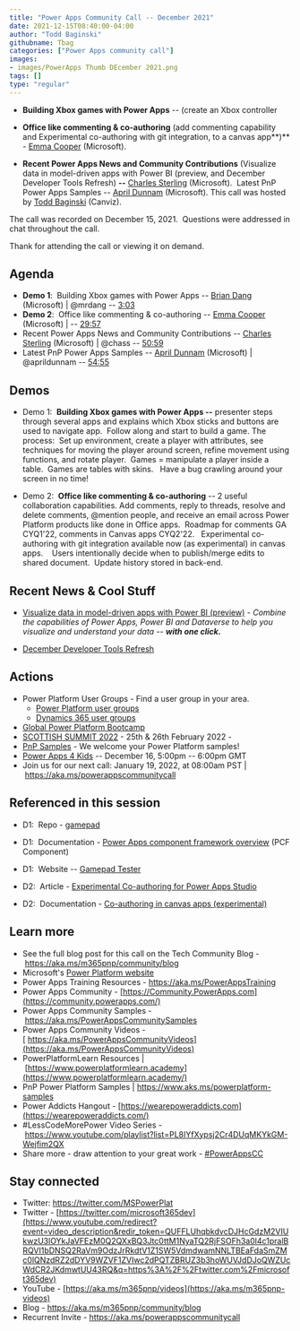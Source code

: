 ```yaml
---
title: "Power Apps Community Call -- December 2021"
date: 2021-12-15T08:40:00-04:00
author: "Todd Baginski"
githubname: Tbag
categories: ["Power Apps community call"]
images:
- images/PowerApps Thumb DEcember 2021.png
tags: []
type: "regular"
---
```


- **Building Xbox games with Power Apps** -- (create an Xbox controller

- **Office like commenting & co-authoring** (add commenting capability and
Experimental co-authoring with git integration, to a canvas app**)** -
[Emma Cooper](https://www.linkedin.com/in/emmamcooper) (Microsoft).

- **Recent Power Apps News and Community Contributions** (Visualize data
in model-driven apps with Power BI (preview, and December Developer
Tools Refresh) **--** [Charles Sterling](http://twitter.com/chass)
(Microsoft).  Latest PnP Power Apps Samples -- [April
Dunnam](http://twitter.com/aprildunnam) (Microsoft). This call was
hosted by [Todd Baginski](http://twitter.com/toddbaginski) (Canviz). 

The
call was recorded on December 15, 2021.  Questions were addressed in
chat throughout the call. 

Thank for attending the call or viewing it on
demand. 

## Agenda

-   **Demo 1**:  Building Xbox games with Power Apps -- [Brian
    Dang](http://twitter.com/mrdang) (Microsoft) | @mrdang --
    [3:03](https://youtu.be/KUCW242CV18?t=183)
-   **Demo 2**:  Office like commenting & co-authoring -- [Emma
    Cooper](https://www.linkedin.com/in/emmamcooper) (Microsoft) | --
    [29:57](https://youtu.be/KUCW242CV18?t=1797)
-   Recent Power Apps News and Community Contributions -- [Charles
    Sterling](http://twitter.com/chass) (Microsoft) | @chass --
    [50:59](https://youtu.be/KUCW242CV18?t=3059)
-   Latest PnP Power Apps Samples -- [April
    Dunnam](http://twitter.com/aprildunnam) (Microsoft) | @aprildunnam
    -- [54:55](https://youtu.be/KUCW242CV18?t=3295)

## Demos

-   Demo 1:  **Building Xbox games with Power Apps --** presenter steps
    through several apps and explains which Xbox sticks and buttons are
    used to navigate app.  Follow along and start to build a game. The
    process:  Set up environment, create a player with attributes, see
    techniques for moving the player around screen, refine movement
    using functions, and rotate player.  Games = manipulate a player
    inside a table.  Games are tables with skins.   Have a bug crawling
    around your screen in no time!

-   Demo 2:  **Office like commenting & co-authoring** -- 2 useful
    collaboration capabilities. Add comments, reply to threads, resolve
    and delete comments, @mention people, and receive an email across
    Power Platform products like done in Office apps.  Roadmap for
    comments GA CYQ1'22, comments in Canvas apps CYQ2'22.   Experimental
    co-authoring with git integration available now (as experimental) in
    canvas apps.    Users intentionally decide when to publish/merge
    edits to shared document.  Update history stored in back-end. 

## Recent News & Cool Stuff

-   [Visualize data in model-driven apps with Power BI
    (preview)](https://powerapps.microsoft.com/blog/visualize-data-in-model-driven-apps-with-power-bi-preview/) -
    *Combine the capabilities of Power Apps, Power BI and Dataverse to
    help you visualize and understand your data -- **with one click.***

-   [December Developer Tools
    Refresh](https://powerapps.microsoft.com/blog/power-platform-developer-tools-november-refresh/) 


## Actions

-   Power Platform User Groups - Find a user group in your area. 
    -   [Power Platform user groups](https://powerusers.microsoft.com/)
    -   [Dynamics 365 user
        groups](https://community.dynamics.com/usergroup/)  
-   [Global Power Platform
    Bootcamp](https://www.powerplatformbootcamp.com/)  
-   [SCOTTISH SUMMIT 2022](https://scottishsummit.com/) - 25th & 26th
    February 2022 -
-   [PnP Samples](https://aka.ms/powerplatform-samples) - We welcome
    your Power Platform samples!
-   [Power Apps 4 Kids](https://www.powerapps4kids.com/) -- December 16,
    5:00pm -- 6:00pm GMT    
-   Join us for our next call: January 19, 2022, at 08:00am PST
    | <https://aka.ms/powerappscommunitycall>

## Referenced in this session

-   D1:  Repo - [gamepad](https://github.com/johnnliu/gamepad) 

-   D1:  Documentation - [Power Apps component framework
    overview](https://docs.microsoft.com/powerapps/developer/component-framework/overview)
    (PCF Component) 

-   D1:  Website -- [Gamepad Tester](https://gamepad-tester.com/) 

-   D2:  Article - [Experimental Co-authoring for Power Apps
    Studio](https://powerapps.microsoft.com/blog/experimental-co-authoring-for-power-apps-studio/)

-   D2:  Documentation - [Co-authoring in canvas apps
    (experimental)](https://docs.microsoft.com/powerapps/maker/canvas-apps/git-version-control)

## Learn more

-   See the full blog post for this call on the Tech Community Blog
    - <https://aka.ms/m365pnp/community/blog>
-   Microsoft's [Power Platform
    website](https://powerplatform.microsoft.com/)
-   Power Apps Training Resources - <https://aka.ms/PowerAppsTraining>
-   Power Apps Community
    - [https://Community.PowerApps.com](https://community.powerapps.com/)
-   Power Apps Community Samples
    - <https://aka.ms/PowerAppsCommunitySamples>
-   Power Apps Community Videos
    -[ https://aka.ms/PowerAppsCommunityVideos](https://aka.ms/PowerAppsCommunityVideos)
-   PowerPlatformLearn Resources
    | [https://www.powerplatformlearn.academy](https://www.powerplatformlearn.academy/)
-   PnP Power Platform Samples
    | <https://www.aks.ms/powerplatform-samples>
-   Power Addicts Hangout
    - [https://wearepoweraddicts.com](https://wearepoweraddicts.com/)
-   #LessCodeMorePower Video Series
    - <https://www.youtube.com/playlist?list=PL8IYfXypsj2Cr4DUqMKYkGM-Wejfim2QX>
-   Share more - draw attention to your great work
    - [#PowerAppsCC](https://twitter.com/hashtag/PowerAppsCC?src=hashtag_click)


## Stay connected

-   Twitter: <https://twitter.com/MSPowerPlat>
-   Twitter
    - [https://twitter.com/microsoft365dev](https://www.youtube.com/redirect?event=video_description&redir_token=QUFFLUhqbkdvcDJHcGdzM2VIUkwzU3lOYkJaVFEzM0Q2QXxBQ3Jtc0ttM1NyaTQ2RjFSOFh3a0l4c1pralBRQVI1bDNSQ2RaVm9OdzJrRkdtV1Z1SW5VdmdwamNNLTBEaFdaSmZMc0lQNzdRZ2dDYV9WZVF1ZVIwc2dPQTZBRUZ3b3hoWUVJdDJoQWZUcWdCR2JKdmwtUU43RQ&q=https%3A%2F%2Ftwitter.com%2Fmicrosoft365dev)​
-   YouTube
    - [https://aka.ms/m365pnp/videos](https://aka.ms/m365pnp-videos)​
-   Blog - <https://aka.ms/m365pnp/community/blog>
-   Recurrent Invite - <https://aka.ms/powerappscommunitycall>
